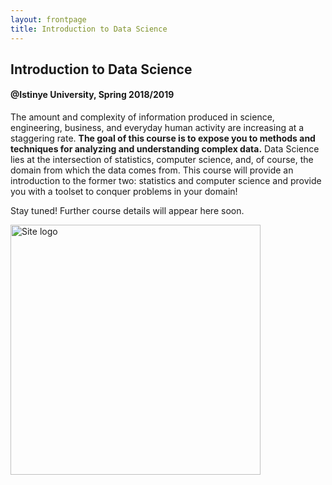 ```yaml
---
layout: frontpage
title: Introduction to Data Science
---
```


## Introduction to Data Science
#### @Istinye University, Spring 2018/2019

The amount and complexity of information produced in science, engineering, business, and everyday human activity are increasing at a staggering rate. **The goal of this course is to expose you to methods and techniques for analyzing and understanding complex data.** Data Science lies at the intersection of statistics, computer science, and, of course, the domain from which the data comes from. This course will provide an introduction to the former two: statistics and computer science and provide you with a toolset to conquer problems in your domain!

Stay tuned! Further course details will appear here soon.



<img src="https://cdn-images-1.medium.com/max/2600/1*s4RqFZgSAluZq2lcWhp5JA.png" width="400" alt="Site logo" align = "center">
